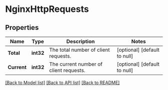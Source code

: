 # NginxHttpRequests

## Properties
Name | Type | Description | Notes
------------ | ------------- | ------------- | -------------
**Total** | **int32** | The total number of client requests. | [optional] [default to null]
**Current** | **int32** | The current number of client requests. | [optional] [default to null]

[[Back to Model list]](../README.md#documentation-for-models) [[Back to API list]](../README.md#documentation-for-api-endpoints) [[Back to README]](../README.md)


